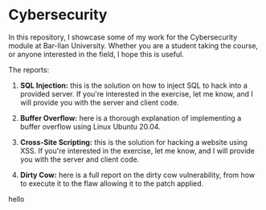 # Cybersecurity

In this repository, I showcase some of my work for the Cybersecurity module at Bar-Ilan University. 
Whether you are a student taking the course, or anyone interested in the field, I hope this is useful.

The reports:

1. **SQL Injection:** this is the solution on how to inject SQL to hack into a provided server. If you're interested in the exercise, let me know, and I will provide you with the server and client code.

2. **Buffer Overflow:** here is a thorough explanation of implementing a buffer overflow using Linux Ubuntu 20.04.

3. **Cross-Site Scripting:** this is the solution for hacking a website using XSS.  If you're interested in the exercise, let me know, and I will provide you with the server and client code.

4. **Dirty Cow:** here is a full report on the dirty cow vulnerability, from how to execute it to the flaw allowing it to the patch applied.

hello
 
